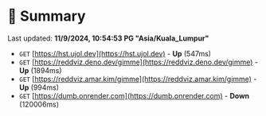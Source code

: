 # 📖 Summary
Last updated: **11/9/2024, 10:54:53 PG "Asia/Kuala_Lumpur"**

- `GET` [https://hst.ujol.dev](https://hst.ujol.dev) - **Up** (547ms)
- `GET` [https://reddviz.deno.dev/gimme](https://reddviz.deno.dev/gimme) - **Up** (1894ms)
- `GET` [https://reddviz.amar.kim/gimme](https://reddviz.amar.kim/gimme) - **Up** (994ms)
- `GET` [https://dumb.onrender.com](https://dumb.onrender.com) - **Down** (120006ms)

